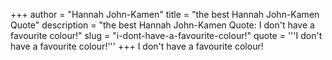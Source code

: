 +++
author = "Hannah John-Kamen"
title = "the best Hannah John-Kamen Quote"
description = "the best Hannah John-Kamen Quote: I don't have a favourite colour!"
slug = "i-dont-have-a-favourite-colour!"
quote = '''I don't have a favourite colour!'''
+++
I don't have a favourite colour!
